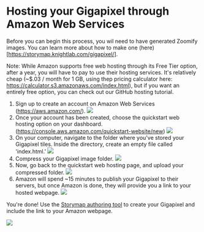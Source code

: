 # Hosting your Gigapixel through Amazon Web Services

Before you can begin this process, you wil need to have generated Zoomify images. You can learn more about how to make one (here)[https://storymap.knightlab.com/gigapixel/].

Note: While Amazon supports free web hosting through its Free Tier option, after a year, you will have to pay to use their hosting services. It's relatively cheap (~$.03 / month for 1 GB, using thep pricing calculator here: https://calculator.s3.amazonaws.com/index.html), but if you want an entirely free option, you can check out our GitHub hosting tutorial.

1. Sign up to create an account on Amazon Web Services (https://aws.amazon.com/).
![](1.png)
2. Once your account has been created, choose the quickstart web hosting option on your dashboard. (https://console.aws.amazon.com/quickstart-website/new)
![](2.png)
3. On your computer, navigate to the folder where you've stored your Gigapixel tiles. Inside the directory, create an empty file called 'index.html.'
![](3.png)
4. Compress your Gigapixel image folder.
![](4.png)
5. Now, go back to the quickstart web hosting page, and upload your compressed folder.
![](5.png)
6. Amazon will spend ~15 minutes to publish your Gigapixel to their servers, but once Amazon is done, they will provide you a link to your hosted webpage.
![](6.png)

You're done! Use the [Storymap authoring tool](https://storymap.knightlab.com/select/) to create your Gigapixel and include the link to your Amazon webpage.

![](7.png)
